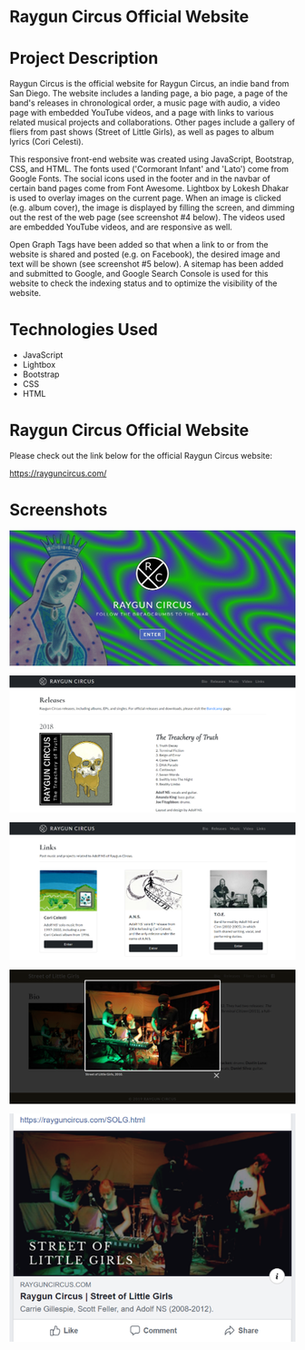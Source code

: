# Raygun Circus Official Website

# Project Description

Raygun Circus is the official website for Raygun Circus, an indie band from San Diego. The website includes a landing page, a bio page, a page of the band's releases in chronological order, a music page with audio, a video page with embedded YouTube videos, and a page with links to various related musical projects and collaborations. Other pages include a gallery of fliers from past shows (Street of Little Girls), as well as pages to album lyrics (Cori Celesti).

This responsive front-end website was created using JavaScript, Bootstrap, CSS, and HTML. The fonts used ('Cormorant Infant' and 'Lato') come from Google Fonts. The social icons used in the footer and in the navbar of certain band pages come from Font Awesome. Lightbox by Lokesh Dhakar is used to overlay images on the current page. When an image is clicked (e.g. album cover), the image is displayed by filling the screen, and dimming out the rest of the web page (see screenshot #4 below). The videos used are embedded YouTube videos, and are responsive as well.

Open Graph Tags have been added so that when a link to or from the website is shared and posted (e.g. on Facebook), the desired image and text will be shown (see screenshot #5 below). A sitemap has been added and submitted to Google, and Google Search Console is used for this website to check the indexing status and to optimize the visibility of the website.

# Technologies Used

* JavaScript
* Lightbox
* Bootstrap
* CSS
* HTML

# Raygun Circus Official Website

Please check out the link below for the official Raygun Circus website:

https://rayguncircus.com/

# Screenshots

![Screenshot 01](screenshots/raygunCircus-screenshot01.jpg "Landing Page")

![Screenshot 02](screenshots/raygunCircus-screenshot02.png "Releases Page")

![Screenshot 03](screenshots/raygunCircus-screenshot03.png "Links Page")

![Screenshot 04](screenshots/raygunCircus-screenshot04.png "Street of Little Girls Home Page")

![Screenshot 05](screenshots/raygunCircus-screenshot05.png "Detail of posted link on Facebook page")
